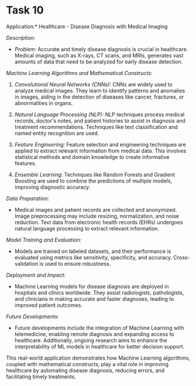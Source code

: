 # Task 10
Application:* Healthcare - Disease Diagnosis with Medical Imaging

*Description:*
- *Problem:* Accurate and timely disease diagnosis is crucial in healthcare. Medical imaging, such as X-rays, CT scans, and MRIs, generates vast amounts of data that need to be analyzed for early disease detection.

*Machine Learning Algorithms and Mathematical Constructs:*
1. *Convolutional Neural Networks (CNNs):* CNNs are widely used to analyze medical images. They learn to identify patterns and anomalies in images, aiding in the detection of diseases like cancer, fractures, or abnormalities in organs.

2. *Natural Language Processing (NLP):* NLP techniques process medical records, doctor's notes, and patient histories to assist in diagnosis and treatment recommendations. Techniques like text classification and named entity recognition are used.

3. *Feature Engineering:* Feature selection and engineering techniques are applied to extract relevant information from medical data. This involves statistical methods and domain knowledge to create informative features.

4. *Ensemble Learning:* Techniques like Random Forests and Gradient Boosting are used to combine the predictions of multiple models, improving diagnostic accuracy.

*Data Preparation:* 
- Medical images and patient records are collected and anonymized. Image preprocessing may include resizing, normalization, and noise reduction. Text data from electronic health records (EHRs) undergoes natural language processing to extract relevant information.

*Model Training and Evaluation:*
- Models are trained on labeled datasets, and their performance is evaluated using metrics like sensitivity, specificity, and accuracy. Cross-validation is used to ensure robustness.

*Deployment and Impact:*
- Machine Learning models for disease diagnosis are deployed in hospitals and clinics worldwide. They assist radiologists, pathologists, and clinicians in making accurate and faster diagnoses, leading to improved patient outcomes.

*Future Developments:*
- Future developments include the integration of Machine Learning with telemedicine, enabling remote diagnosis and expanding access to healthcare. Additionally, ongoing research aims to enhance the interpretability of ML models in healthcare for better decision support.

This real-world application demonstrates how Machine Learning algorithms, coupled with mathematical constructs, play a vital role in improving healthcare by automating disease diagnosis, reducing errors, and facilitating timely treatments.
